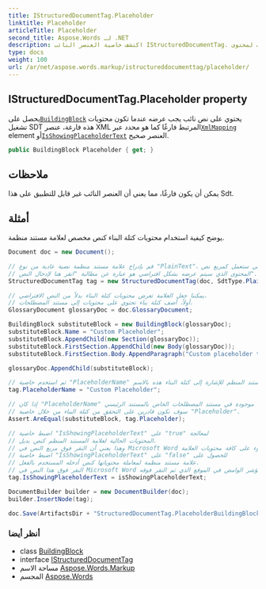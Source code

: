 ```yaml
---
title: IStructuredDocumentTag.Placeholder
linktitle: Placeholder
articleTitle: Placeholder
second_title: Aspose.Words لـ .NET
description: اكتشف خاصية العنصر النائب IStructuredDocumentTag. أدر بسهولة النص النائب لمحتوى SDT الفارغ، وحسّن استخدام مستندك.
type: docs
weight: 100
url: /ar/net/aspose.words.markup/istructureddocumenttag/placeholder/
---
```

## IStructuredDocumentTag.Placeholder property

يحصل على[`BuildingBlock`](../../../aspose.words.buildingblocks/buildingblock/) يحتوي على نص نائب يجب عرضه عندما تكون محتويات تشغيل SDT هذه فارغة، عنصر XML المرتبط فارغًا كما هو محدد عبر[`XmlMapping`](../xmlmapping/) element أو[`IsShowingPlaceholderText`](../isshowingplaceholdertext/) العنصر صحيح.

```csharp
public BuildingBlock Placeholder { get; }
```

## ملاحظات

يمكن أن يكون فارغًا، مما يعني أن العنصر النائب غير قابل للتطبيق على هذا Sdt.

## أمثلة

يوضح كيفية استخدام محتويات كتلة البناء كنص مخصص لعلامة مستند منظمة.

```csharp
Document doc = new Document();

// قم بإدراج علامة مستند منظمة نصية عادية من نوع "PlainText"، والتي ستعمل كمربع نص.
// المحتوى الذي سيتم عرضه بشكل افتراضي هو عبارة عن مطالبة "انقر هنا لإدخال النص".
StructuredDocumentTag tag = new StructuredDocumentTag(doc, SdtType.PlainText, MarkupLevel.Inline);

// يمكننا جعل العلامة تعرض محتويات كتلة البناء بدلاً من النص الافتراضي.
// أولاً، أضف كتلة بناء تحتوي على محتويات إلى مستند المصطلحات.
GlossaryDocument glossaryDoc = doc.GlossaryDocument;

BuildingBlock substituteBlock = new BuildingBlock(glossaryDoc);
substituteBlock.Name = "Custom Placeholder";
substituteBlock.AppendChild(new Section(glossaryDoc));
substituteBlock.FirstSection.AppendChild(new Body(glossaryDoc));
substituteBlock.FirstSection.Body.AppendParagraph("Custom placeholder text.");

glossaryDoc.AppendChild(substituteBlock);

// ثم استخدم خاصية "PlaceholderName" الموجودة في علامة المستند المنظم للإشارة إلى كتلة البناء هذه بالاسم.
tag.PlaceholderName = "Custom Placeholder";

// إذا كان "PlaceholderName" يشير إلى كتلة موجودة في مستند المصطلحات الخاص بالمستند الرئيسي،
// سوف نكون قادرين على التحقق من كتلة البناء من خلال خاصية "Placeholder".
Assert.AreEqual(substituteBlock, tag.Placeholder);

// اضبط خاصية "IsShowingPlaceholderText" على "true" لمعالجة
// المحتويات الحالية لعلامة المستند المنظم كنص بديل.
// وهذا يعني أن النقر فوق مربع النص في Microsoft Word سيؤدي على الفور إلى تسليط الضوء على كافة محتويات العلامة.
// اضبط خاصية "IsShowingPlaceholderText" على "false" للحصول على
// علامة مستند منظمة لمعاملة محتوياتها كنص أدخله المستخدم بالفعل.
// النقر فوق هذا النص في Microsoft Word سيضع المؤشر الوامض في الموقع الذي تم النقر فوقه.
tag.IsShowingPlaceholderText = isShowingPlaceholderText;

DocumentBuilder builder = new DocumentBuilder(doc);
builder.InsertNode(tag);

doc.Save(ArtifactsDir + "StructuredDocumentTag.PlaceholderBuildingBlock.docx");
```

### أنظر أيضا

* class [BuildingBlock](../../../aspose.words.buildingblocks/buildingblock/)
* interface [IStructuredDocumentTag](../)
* مساحة الاسم [Aspose.Words.Markup](../../../aspose.words.markup/)
* المجسم [Aspose.Words](../../../)
